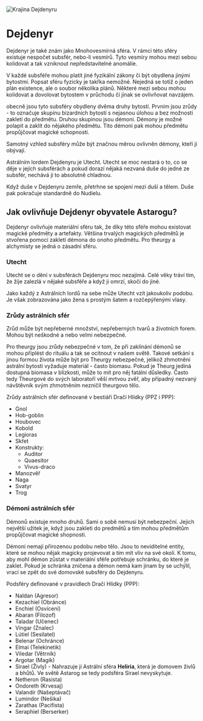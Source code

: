 ![Krajina Dejdenyru](dejdenyr.png)

# Dejdenyr

Dejdenyr je také znám jako Mnohovesmírná sféra. V rámci této sféry existuje nespočet subsfér, nebo-li vesmírů. Tyto vesmíry mohou mezi sebou kolidovat a tak vzniknout nepředstavitelné anomálie.

V každé subsféře mohou platit jiné fyzikální zákony či být obydlena jinými bytostmi. Popsat sféru fyzicky je takřka nemožné. Nejedná se totiž o jeden plán existence, ale o soubor několika plánů. Některé mezi sebou mohou kolidovat a dovolovat bytostem v průchodu či jinak se ovlivňovat navzájem.

obecně jsou tyto subsféry obydleny dvěma druhy bytostí. Prvním jsou zrůdy - to označuje skupinu bizardních bytostí s nejasnou úlohou a bez možnosti zakletí do předmětu. Druhou skupinou jsou démoni. Démony je možné polapit a zaklít do nějakého předmětu. Tito démoni pak mohou předmětu propůjčovat magické schopnosti.

Samotný vzhled subsféry může být značnou měrou ovlivněn démony, kteří jí obývají.

Astrálním lordem Dejdenyru je Utecht. Utecht se moc nestará o to, co se děje v jejích subsférách a pokud dorazí nějaká nezvaná duše do jedné ze subsfér, nechává jí to absolutně chladnou.

Když duše v Dejdenyru zemře, přetrhne se spojení mezi duší a tělem. Duše pak pokračuje standardně do Nudielu.

## Jak ovlivňuje Dejdenyr obyvatele Astarogu?

Dejdenyr ovlivňuje materiální sféru tak, že díky této sféře mohou existovat magické předměty a artefakty. Většina trvalých magických předmětů je stvořena pomocí zakletí démona do onoho předmětu. Pro theurgy a alchymisty se jedná o zásadní sféru.

### Utecht

Utecht se o dění v subsférách Dejdenyru moc nezajímá. Celé věky tráví tím, že žije zalezlá v nějaké subsféře a když ji omrzí, skočí do jiné.

Jako každý z Astrálních lordů na sebe může Utecht vzít jakoukoliv podobu. Je však zobrazována jako žena s prostým šatem a rozčepýřenými vlasy.

### Zrůdy astrálních sfér

Zrůd může být nepřeberné množství, nepřeberných tvarů a životních forem. Mohou být neškodné a nebo velmi nebezpečné.

Pro theurgy jsou zrůdy nebezpečné v tom, že při zaklínání démonů se mohou připlést do rituálu a tak se ocitnout v našem světě. Takové setkání s jinou formou života může být pro Theurgy nebezpečné, jelikož zhmotnění astrální bytosti vyžaduje materiál - často biomasu. Pokud je Theurg jediná dostupná biomasa v blízkosti, může to mít pro něj fatální důsledky. Často tedy Theurgové do svých laboratoří věší mrtvou zvěř, aby případný nezvaný návštěvník svým zhmotněním nezničil theurgovo tělo.

Zrůdy astrálních sfér definované v bestiáři Dračí Hlídky (PPZ i PPP):
* Gnol
* Hob-goblin
* Houbovec
* Kobold
* Legioras
* Skřet
* Konstrukty:
  * Auditor
  * Quaesitor
  * Vivus-draco
* Manozvěř
* Naga
* Svatyr
* Trog

### Démoni astrálních sfér

Démonů existuje mnoho druhů. Sami o sobě nemusí být nebezpeční. Jejich největší užitek je, když jsou zakleti do predmětů a tím mohou předmětům propůjčovat magické shopnosti.

Démoni nemají přirozenou podobu nebo tělo. Jsou to neviditelné entity, které se mohou nějak magicky projevovat a tím mít vliv na své okolí. K tomu, aby mohl démon zůstat v materiální sféře potřebuje schránku, do které je zaklet. Pokud je schránka zničena a démon nemá kam jinam by se uchýlil, vrací se zpět do své domovské subsféry do Dejdenyru.

Podsféry definované v pravidlech Dračí Hlídky (PPP):
* Naldan (Agresor)
* Kezachiel (Obránce)
* Enchiel (Osvícení)
* Abaran (Filozof)
* Taladar (Učenec)
* Vingar (Znalec)
* Lútiel (Sesilatel)
* Belenar (Ochránce)
* Elmai (Telekinetik)
* Viledar (Větrník)
* Argotar (Magik)
* Sirael (Živly) - Nahrazuje jí Astrální sféra **Heliria**, která je domovem živlů a bhůtů. Ve světě Astarog se tedy podsféra Sirael nevyskytuje.
* Netheron (Rasista)
* Ondoreth (Krvesaj)
* Valandir (Našeptávač)
* Lumindor (Nešika)
* Zarathas (Pacifista)
* Seraphiel (Berserker)
